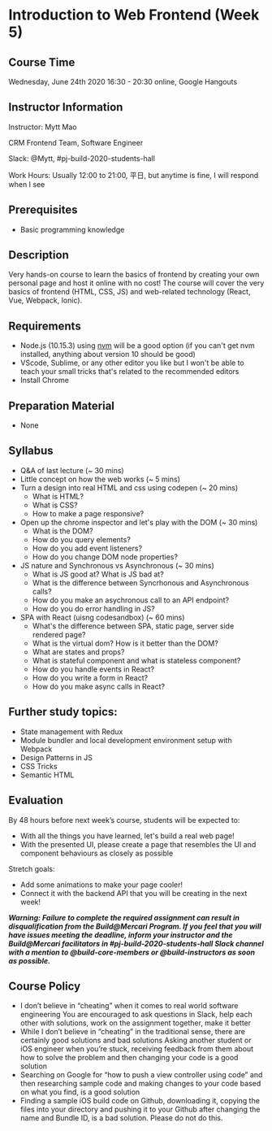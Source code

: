 # Introduction to Web Frontend (Week 5)

## Course Time

Wednesday, June 24th 2020 16:30 - 20:30 online, Google Hangouts

## Instructor Information

Instructor: 
Mytt Mao

CRM Frontend Team, Software Engineer 

Slack: @Mytt, #pj-build-2020-students-hall

Work Hours: Usually 12:00 to 21:00, 平日, but anytime is fine, I will respond when I see


## Prerequisites

- Basic programming knowledge

## Description

Very hands-on course to learn the basics of frontend by creating your own personal page and host it online with no cost!
The course will cover the very basics of frontend (HTML, CSS, JS) and web-related technology (React, Vue, Webpack, Ionic).

## Requirements

- Node.js (10.15.3) using [nvm](https://github.com/nvm-sh/nvm) will be a good option (if you can't get nvm installed, anything about version 10 should be good)
- VScode, Sublime, or any other editor you like but I won't be able to teach your small tricks that's related to the recommended editors
- Install Chrome

## Preparation Material

- None

## Syllabus

- Q&A of last lecture (~ 30 mins)
- Little concept on how the web works (~ 5 mins)
- Turn a design into real HTML and css using codepen (~ 20 mins)
  - What is HTML?
  - What is CSS?
  - How to make a page responsive?
- Open up the chrome inspector and let's play with the DOM (~ 30 mins)
  - What is the DOM?
  - How do you query elements?
  - How do you add event listeners?
  - How do you change DOM node properties?
- JS nature and Synchronous vs Asynchronous (~ 30 mins)
  - What is JS good at? What is JS bad at?
  - What is the difference between Syncrhonous and Asynchronous calls?
  - How do you make an asychronous call to an API endpoint?
  - How do you do error handling in JS?
- SPA with React (uisng codesandbox) (~ 60 mins)
  - What's the difference between SPA, static page, server side rendered page?
  - What is the virtual dom? How is it better than the DOM?
  - What are states and props?
  - What is stateful component and what is stateless component?
  - How do you handle events in React?
  - How do you write a form in React?
  - How do you make async calls in React?
  
## Further study topics:
- State management with Redux
- Module bundler and local development environment setup with Webpack
- Design Patterns in JS
- CSS Tricks
- Semantic HTML
  
## Evaluation 
By 48 hours before next week’s course, students will be expected to:

- With all the things you have learned, let's build a real web page!
- With the presented UI, please create a page that resembles the UI and component behaviours as closely as possible

Stretch goals: 
- Add some animations to make your page cooler!
- Connect it with the backend API that you will be creating in the next week!

***Warning: Failure to complete the required assignment can result in disqualification from the Build@Mercari Program. If you feel that you will have issues meeting the deadline, inform your instructor and the Build@Mercari facilitators in #pj-build-2020-students-hall Slack channel with a mention to @build-core-members or @build-instructors as soon as possible.***

  
## Course Policy
- I don’t believe in “cheating” when it comes to real world software engineering 
You are encouraged to ask questions in Slack, help each other with solutions, work on the assignment together, make it better 
- While I don’t believe in “cheating” in the traditional sense, there are certainly good solutions and bad solutions 
Asking another student or iOS engineer when you’re stuck, receiving feedback from them about how to solve the problem and then changing your code is a good solution 
- Searching on Google for “how to push a view controller using code” and then researching sample code and making changes to your code based on what you find, is a good solution 
- Finding a sample iOS build code on Github, downloading it, copying the files into your directory and pushing it to your Github after changing the name and Bundle ID, is a bad solution. Please do not do this. 

